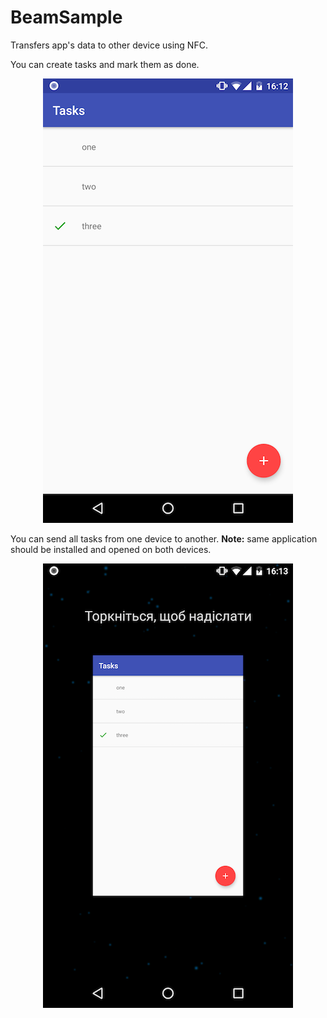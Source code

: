 # BeamSample
Transfers app's data to other device using NFC.

You can create tasks and mark them as done.

<p align="center">
    <img alt="Screen 1" src="./screen-01.png" />
</p>

You can send all tasks from one device to another. 
**Note:** same application should be installed and opened on both devices.  

<p align="center">
    <img alt="Screen 2" src="./screen-02.png" />
</p>

